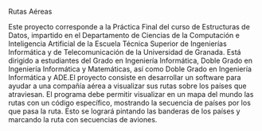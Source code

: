 Rutas Aéreas

Este proyecto corresponde a la Práctica Final del curso de Estructuras de Datos, impartido en el Departamento de Ciencias de la Computación e Inteligencia Artificial de la Escuela Técnica Superior de Ingenierías Informática y de Telecomunicación de la Universidad de Granada. Está dirigido a estudiantes del Grado en Ingeniería Informática, Doble Grado en Ingeniería Informática y Matemáticas, así como Doble Grado en Ingeniería Informática y ADE.El proyecto consiste en desarrollar un software para ayudar a una compañía aérea a visualizar sus rutas sobre los países que atraviesan. El programa debe permitir visualizar en un mapa del mundo las rutas con un código específico, mostrando la secuencia de países por los que pasa la ruta. Esto se logrará pintando las banderas de los países y marcando la ruta con secuencias de aviones.
